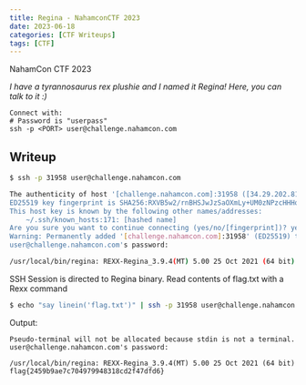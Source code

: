 ```yaml
---
title: Regina - NahamconCTF 2023
date: 2023-06-18
categories: [CTF Writeups]
tags: [CTF]
---
```


NahamCon CTF 2023

*I have a tyrannosaurus rex plushie and I named it Regina! Here, you can talk to it :)*
```
Connect with:
# Password is "userpass"
ssh -p <PORT> user@challenge.nahamcon.com
```

## Writeup

```bash
$ ssh -p 31958 user@challenge.nahamcon.com                                          Sun 18 Jun 2023 07:39:51 AM EDT

The authenticity of host '[challenge.nahamcon.com]:31958 ([34.29.202.81]:31958)' can't be established.
ED25519 key fingerprint is SHA256:RXVB5w2/rnBHSJwJzSaOXmLy+UM0zNPzcHHHqra3R2Q.
This host key is known by the following other names/addresses:
    ~/.ssh/known_hosts:171: [hashed name]
Are you sure you want to continue connecting (yes/no/[fingerprint])? yes
Warning: Permanently added '[challenge.nahamcon.com]:31958' (ED25519) to the list of known hosts.
user@challenge.nahamcon.com's password: 

/usr/local/bin/regina: REXX-Regina_3.9.4(MT) 5.00 25 Oct 2021 (64 bit)


```

SSH Session is directed to Regina binary. Read contents of flag.txt with a Rexx command

```bash
$ echo "say linein('flag.txt')" | ssh -p 31958 user@challenge.nahamcon.com      
```

Output:
```
Pseudo-terminal will not be allocated because stdin is not a terminal.
user@challenge.nahamcon.com's password: 

/usr/local/bin/regina: REXX-Regina_3.9.4(MT) 5.00 25 Oct 2021 (64 bit)
flag{2459b9ae7c704979948318cd2f47dfd6}
```

